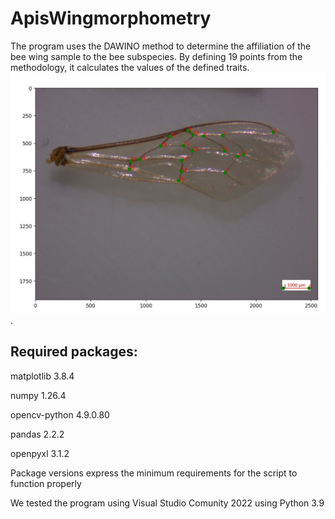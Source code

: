 # ApisWingmorphometry
The program uses the DAWINO method to determine the affiliation of the bee wing sample to the bee subspecies. By defining 19 points from the methodology, it calculates the values of the defined traits.
![Sample for adding points](https://github.com/Jojoman147/ApisFrontWingmorphometry/blob/945fa757550a328037140145f3901d9d7172826d/Readme_resources/Sample%20of%20wing.jpg).

## Required packages:

matplotlib 3.8.4

numpy 1.26.4

opencv-python 4.9.0.80

pandas 2.2.2

openpyxl 3.1.2

Package versions express the minimum requirements for the script to function properly

We tested the program using Visual Studio Comunity 2022 using Python 3.9
